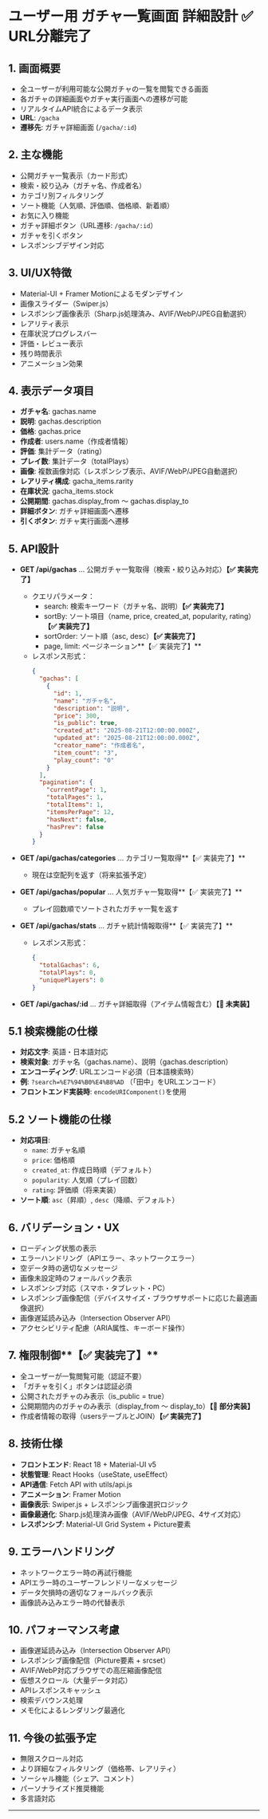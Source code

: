 # ユーザー用 ガチャ一覧画面 詳細設計 ✅ URL分離完了

## 1. 画面概要
- 全ユーザーが利用可能な公開ガチャの一覧を閲覧できる画面
- 各ガチャの詳細画面やガチャ実行画面への遷移が可能
- リアルタイムAPI統合によるデータ表示
- **URL**: `/gacha`
- **遷移先**: ガチャ詳細画面 (`/gacha/:id`)

## 2. 主な機能
- 公開ガチャ一覧表示（カード形式）
- 検索・絞り込み（ガチャ名、作成者名）
- カテゴリ別フィルタリング
- ソート機能（人気順、評価順、価格順、新着順）
- お気に入り機能
- ガチャ詳細ボタン（URL遷移: `/gacha/:id`）
- ガチャを引くボタン
- レスポンシブデザイン対応

## 3. UI/UX特徴
- Material-UI + Framer Motionによるモダンデザイン
- 画像スライダー（Swiper.js）
- レスポンシブ画像表示（Sharp.js処理済み、AVIF/WebP/JPEG自動選択）
- レアリティ表示
- 在庫状況プログレスバー
- 評価・レビュー表示
- 残り時間表示
- アニメーション効果

## 4. 表示データ項目
- **ガチャ名**: gachas.name
- **説明**: gachas.description
- **価格**: gachas.price
- **作成者**: users.name（作成者情報）
- **評価**: 集計データ（rating）
- **プレイ数**: 集計データ（totalPlays）
- **画像**: 複数画像対応（レスポンシブ表示、AVIF/WebP/JPEG自動選択）
- **レアリティ構成**: gacha_items.rarity
- **在庫状況**: gacha_items.stock
- **公開期間**: gachas.display_from ～ gachas.display_to
- **詳細ボタン**: ガチャ詳細画面へ遷移
- **引くボタン**: ガチャ実行画面へ遷移

## 5. API設計
- **GET /api/gachas** ... 公開ガチャ一覧取得（検索・絞り込み対応）**【✅ 実装完了】**
  - クエリパラメータ：
    - search: 検索キーワード（ガチャ名、説明）**【✅ 実装完了】**
    - sortBy: ソート項目（name, price, created_at, popularity, rating）**【✅ 実装完了】**
    - sortOrder: ソート順（asc, desc）**【✅ 実装完了】**
    - page, limit: ページネーション**【✅ 実装完了】**
  - レスポンス形式：
    ```json
    {
      "gachas": [
        {
          "id": 1,
          "name": "ガチャ名",
          "description": "説明",
          "price": 300,
          "is_public": true,
          "created_at": "2025-08-21T12:00:00.000Z",
          "updated_at": "2025-08-21T12:00:00.000Z",
          "creator_name": "作成者名",
          "item_count": "3",
          "play_count": "0"
        }
      ],
      "pagination": {
        "currentPage": 1,
        "totalPages": 1,
        "totalItems": 1,
        "itemsPerPage": 12,
        "hasNext": false,
        "hasPrev": false
      }
    }
    ```

- **GET /api/gachas/categories** ... カテゴリ一覧取得**【✅ 実装完了】**
  - 現在は空配列を返す（将来拡張予定）

- **GET /api/gachas/popular** ... 人気ガチャ一覧取得**【✅ 実装完了】**
  - プレイ回数順でソートされたガチャ一覧を返す

- **GET /api/gachas/stats** ... ガチャ統計情報取得**【✅ 実装完了】**
  - レスポンス形式：
    ```json
    {
      "totalGachas": 6,
      "totalPlays": 0,
      "uniquePlayers": 0
    }
    ```

- **GET /api/gachas/:id** ... ガチャ詳細取得（アイテム情報含む）**【🚧 未実装】**

## 5.1 検索機能の仕様
- **対応文字**: 英語・日本語対応
- **検索対象**: ガチャ名（gachas.name）、説明（gachas.description）
- **エンコーディング**: URLエンコード必須（日本語検索時）
- **例**: `?search=%E7%94%B0%E4%B8%AD` （「田中」をURLエンコード）
- **フロントエンド実装時**: `encodeURIComponent()`を使用

## 5.2 ソート機能の仕様
- **対応項目**: 
  - `name`: ガチャ名順
  - `price`: 価格順
  - `created_at`: 作成日時順（デフォルト）
  - `popularity`: 人気順（プレイ回数）
  - `rating`: 評価順（将来実装）
- **ソート順**: `asc`（昇順）, `desc`（降順、デフォルト）

## 6. バリデーション・UX
- ローディング状態の表示
- エラーハンドリング（APIエラー、ネットワークエラー）
- 空データ時の適切なメッセージ
- 画像未設定時のフォールバック表示
- レスポンシブ対応（スマホ・タブレット・PC）
- レスポンシブ画像配信（デバイスサイズ・ブラウザサポートに応じた最適画像選択）
- 画像遅延読み込み（Intersection Observer API）
- アクセシビリティ配慮（ARIA属性、キーボード操作）

## 7. 権限制御**【✅ 実装完了】**
- 全ユーザーが一覧閲覧可能（認証不要）
- 「ガチャを引く」ボタンは認証必須
- 公開されたガチャのみ表示（is_public = true）
- 公開期間内のガチャのみ表示（display_from ～ display_to）**【🚧 部分実装】**
- 作成者情報の取得（usersテーブルとJOIN）**【✅ 実装完了】**

## 8. 技術仕様
- **フロントエンド**: React 18 + Material-UI v5
- **状態管理**: React Hooks（useState, useEffect）
- **API通信**: Fetch API with utils/api.js
- **アニメーション**: Framer Motion
- **画像表示**: Swiper.js + レスポンシブ画像選択ロジック
- **画像最適化**: Sharp.js処理済み画像（AVIF/WebP/JPEG、4サイズ対応）
- **レスポンシブ**: Material-UI Grid System + Picture要素

## 9. エラーハンドリング
- ネットワークエラー時の再試行機能
- APIエラー時のユーザーフレンドリーなメッセージ
- データ欠損時の適切なフォールバック表示
- 画像読み込みエラー時の代替表示

## 10. パフォーマンス考慮
- 画像遅延読み込み（Intersection Observer API）
- レスポンシブ画像配信（Picture要素 + srcset）
- AVIF/WebP対応ブラウザでの高圧縮画像配信
- 仮想スクロール（大量データ対応）
- APIレスポンスキャッシュ
- 検索デバウンス処理
- メモ化によるレンダリング最適化

## 11. 今後の拡張予定
- 無限スクロール対応
- より詳細なフィルタリング（価格帯、レアリティ）
- ソーシャル機能（シェア、コメント）
- パーソナライズド推奨機能
- 多言語対応

---
